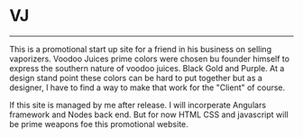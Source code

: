 # VJ

- - - -
This is a promotional start up site for a friend in his business on selling vaporizers. Voodoo Juices prime colors were chosen bu founder 
himself to express the southern nature of voodoo juices. Black Gold and Purple. At a design stand point these colors can be hard to put together
but as a designer, I have to find a way to make that work for the "Client" of course. 

If this site is managed by me after release. I will incorperate Angulars framework and Nodes back end. But for now HTML CSS and javascript will be prime
weapons foe this promotional website.

